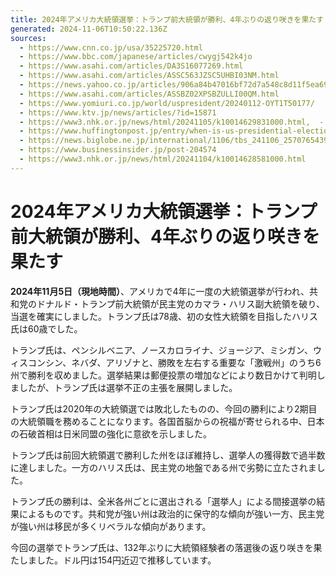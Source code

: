 ```yaml
---
title: 2024年アメリカ大統領選挙：トランプ前大統領が勝利、4年ぶりの返り咲きを果たす
generated: 2024-11-06T10:50:22.136Z
sources:
  - https://www.cnn.co.jp/usa/35225720.html
  - https://www.bbc.com/japanese/articles/cwygj542k4jo
  - https://www.asahi.com/articles/DA3S16077269.html
  - https://www.asahi.com/articles/ASSC563JZSC5UHBI03NM.html
  - https://news.yahoo.co.jp/articles/906a84b47016bf72d7a548c8d11f5ea693e10062,  - https://www.yomiuri.co.jp/world/uspresident/20241106-OYT1T50046/
  - https://www.asahi.com/articles/ASSBZ02XPSBZULLI00QM.html
  - https://www.yomiuri.co.jp/world/uspresident/20240112-OYT1T50177/
  - https://www.ktv.jp/news/articles/?id=15871
  - https://www3.nhk.or.jp/news/html/20241105/k10014629831000.html,  - https://news.yahoo.co.jp/us-election/2024/
  - https://www.huffingtonpost.jp/entry/when-is-us-presidential-election-2024_jp_67259a1be4b00acf55d9dd2a
  - https://news.biglobe.ne.jp/international/1106/tbs_241106_2570765439.html
  - https://www.businessinsider.jp/post-204574
  - https://www3.nhk.or.jp/news/html/20241104/k10014628581000.html
---
```


# 2024年アメリカ大統領選挙：トランプ前大統領が勝利、4年ぶりの返り咲きを果たす

**2024年11月5日（現地時間）**、アメリカで4年に一度の大統領選挙が行われ、共和党のドナルド・トランプ前大統領が民主党のカマラ・ハリス副大統領を破り、当選を確実にしました。トランプ氏は78歳、初の女性大統領を目指したハリス氏は60歳でした。

トランプ氏は、ペンシルベニア、ノースカロライナ、ジョージア、ミシガン、ウィスコンシン、ネバダ、アリゾナと、勝敗を左右する重要な「激戦州」のうち6州で勝利を収めました。選挙結果は郵便投票の増加などにより数日かけて判明しましたが、トランプ氏は選挙不正の主張を展開しました。

トランプ氏は2020年の大統領選では敗北したものの、今回の勝利により2期目の大統領職を務めることになります。各国首脳からの祝福が寄せられる中、日本の石破首相は日米同盟の強化に意欲を示しました。

トランプ氏は前回大統領選で勝利した州をほぼ維持し、選挙人の獲得数で過半数に達しました。一方のハリス氏は、民主党の地盤である州で劣勢に立たされました。

トランプ氏の勝利は、全米各州ごとに選出される「選挙人」による間接選挙の結果によるものです。共和党が強い州は政治的に保守的な傾向が強い一方、民主党が強い州は移民が多くリベラルな傾向があります。

今回の選挙でトランプ氏は、132年ぶりに大統領経験者の落選後の返り咲きを果たしました。ドル円は154円近辺で推移しています。